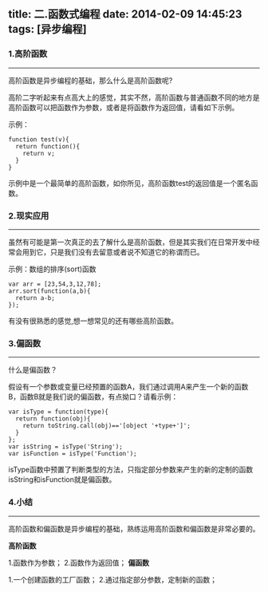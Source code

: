title: 二.函数式编程
date: 2014-02-09 14:45:23
tags: [异步编程]
---

### 1.高阶函数
---
高阶函数是异步编程的基础，那么什么是高阶函数呢?

高阶二字听起来有点高大上的感觉，其实不然，高阶函数与普通函数不同的地方是高阶函数可以把函数作为参数，或者是将函数作为返回值，请看如下示例。

示例：
```
function test(v){
  return function(){
    return v;
  }
}
```
示例中是一个最简单的高阶函数，如你所见，高阶函数test的返回值是一个匿名函数。

### 2.现实应用
---
虽然有可能是第一次真正的去了解什么是高阶函数，但是其实我们在日常开发中经常会用到它，只是我们没有去留意或者说不知道它的称谓而已。

示例：数组的排序(sort)函数
```
var arr = [23,54,3,12,78];
arr.sort(function(a,b){
  return a-b;
});
```
有没有很熟悉的感觉,想一想常见的还有哪些高阶函数。

### 3.偏函数
---
什么是偏函数？

假设有一个参数或变量已经预置的函数A，我们通过调用A来产生一个新的函数B，函数B就是我们说的偏函数，有点拗口？请看示例：
```
var isType = function(type){
  return function(obj){
    return toString.call(obj)=='[object '+type+']';
  }
};
var isString = isType('String');
var isFunction = isType('Function');
```
isType函数中预置了判断类型的方法，只指定部分参数来产生的新的定制的函数isString和isFunction就是偏函数。

### 4.小结
---
高阶函数和偏函数是异步编程的基础，熟练运用高阶函数和偏函数是非常必要的。

__高阶函数__

1.函数作为参数；
2.函数作为返回值；
__偏函数__

1.一个创建函数的工厂函数；
2.通过指定部分参数，定制新的函数；